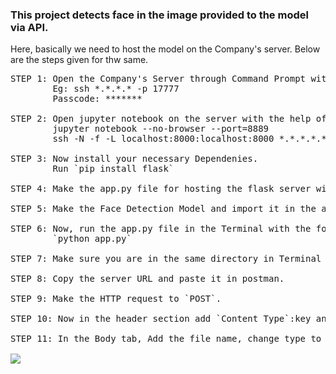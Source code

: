 ### This project detects face in the image provided to the model via API.<br>

Here, basically we need to host the model on the Company's server. Below are the steps given for thw same.<br>

<pre>
STEP 1: Open the Company's Server through Command Prompt with the specific credentials.
        Eg: ssh *.*.*.* -p 17777
        Passcode: *******
        
STEP 2: Open jupyter notebook on the server with the help of port forwarding (to run the flask server locally).
        jupyter notebook --no-browser --port=8889
        ssh -N -f -L localhost:8000:localhost:8000 *.*.*.*.* -p 17777

STEP 3: Now install your necessary Dependenies.
        Run `pip install flask`

STEP 4: Make the app.py file for hosting the flask server with port number=8000.

STEP 5: Make the Face Detection Model and import it in the app.py file.

STEP 6: Now, run the app.py file in the Terminal with the following command.
        `python app.py`
  
STEP 7: Make sure you are in the same directory in Terminal where the file app.py is present.

STEP 8: Copy the server URL and paste it in postman.

STEP 9: Make the HTTP request to `POST`.

STEP 10: Now in the header section add `Content Type`:key and `application/json`:value.

STEP 11: In the Body tab, Add the file name, change type to `file` and in the value add the image on which you want the Face Detection Model to perform.

<img src=![image](https://github.com/AbhinavJain3/API-Hosting/assets/118631182/40d6ffe4-92e9-42b3-bd9e-59b033e14a79)


</pre>

        




